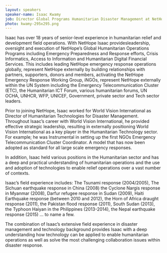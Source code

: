 ```yaml
---
layout: speakers
speaker-name: Isaac Kwamy
job: Director Global Programs Humanitarian Disaster Management at NetHope
photo: kwamy-295x295.png
---
```

Isaac has over 18 years of senior-level experience in humanitarian relief and development field operations. With NetHope Isaac providesleadership, oversight and execution of NetHope’s Global Humanitarian Operations Programs including Emergency Preparedness and Response efforts, Crisis Informatics, Access to Information and Humanitarian Digital Financial Services. This includes leading NetHope emergency response operations globally, represent NetHope externally by building relationships with partners, supporters, donors and members, activating the NetHope Emergency Response Working Group, iNGOs, represent NetHope externally within the UN System including the Emergency Telecommunication Cluster (ETC), the Humanitarian ICT Forum, various humanitarian forums, UN OCHA, UNHCR, WFP, UNICEF, Government, private sector and Tech sector leaders.

Prior to joining NetHope, Isaac worked for World Vision International as Director of Humanitarian Technologies for Disaster Management. Throughout Isaac’s career with World Vision International, he provided effective strategic leadership, resulting in externally positioning World Vision International as a key player in the Humanitarian Technology sector. For example; he was Instrumental in setting up the first NGOs Emergency Telecommunication Cluster Coordinator. A model that has now been adopted as standard for all large scale emergency responses.

In addition, Isaac held various positions in the Humanitarian sector and has a deep and practical understanding of humanitarian operations and the use and adoption of technologies to enable relief operations over a vast number of contexts.

Isaac’s field experience includes: The Tsunami response (2004/2005), The Sichuan earthquake response in China (2008) the Cyclone Nargis response in Myanmar (2008), Darfur refugee response in Sudan (2009), Haiti Earthquake response (between 2010 and 2012), the Horn of Africa draught response (2011), the Pakistan flood response (2011), South Sudan (2013), the Typhoon Haiyan in the Philippines (2013-2014), the Nepal earthquake response (2015) … to name a few.

The combination of Isaac’s extensive field experience in disaster management and technology background provides Isaac with a deep understanding how technology can be applied to enable humanitarian operations as well as solve the most challenging collaboration issues within disaster response.

